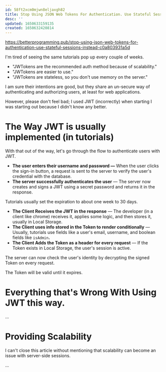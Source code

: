 ```yaml
---
id: 58ft2xcm0mjwn8eljaxgh82
title: Stop Using JSON Web Tokens For Authentication. Use Stateful Sessions Instead.
desc: ''
updated: 1650633159135
created: 1650632420814
---
```


https://betterprogramming.pub/stop-using-json-web-tokens-for-authentication-use-stateful-sessions-instead-c0a803931a5d

I'm tired of seeing the same tutorials pop up every couple of weeks.

- "JWTokens are the recommended auth method because of scalability."
- "JWTokens are easier to use."
- "JWTokens are stateless, so you don't use memory on the server."

I am sure their intentions are good, but they share an un-secure way of authenticating and authorizing users, at least for web applications.

However, please don't feel bad; I used JWT (incorrectly) when starting I was starting out because I didn't know any better.

# The Way JWT is usually implemented (in tutorials)

With that out of the way, let's go through the flow to authenticate users with JWT.

- **The user enters their username and password —** When the user clicks the sign-in button, a request is sent to the server to verify the user's credential with the database.
- **The server successfully authenticates the user** — The server now creates and signs a JWT using a secret password and returns it in the response.

Tutorials usually set the expiration to about one week to 30 days.

- **The Client Receives the JWT in the response** — The developer (in a client like chrome) receives it, applies some logic, and then stores it, usually in Local Storage.
- **The Client uses info stored in the Token to render conditionally** — Usually, tutorials use fields like a user's email, username, and boolean fields like `isAdmin`**.**
- **The Client Adds the Token as a header for every request** — If the Token exists in Local Storage, the user's session is active.

The server can now check the user's identity by decrypting the signed Token on every request.

The Token will be valid until it expires.

# Everything that's Wrong With Using JWT this way.

...

# Providing Scalability

I can't close this article without mentioning that scalability can become an issue with server-side sessions.

...
